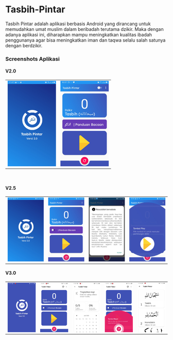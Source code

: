 # Tasbih-Pintar
Tasbih Pintar adalah aplikasi berbasis Android yang dirancang untuk memudahkan umat muslim dalam beribadah terutama dzikir. 
Maka dengan adanya aplikasi ini, diharapkan mampu meningkatkan kualitas ibadah penggunanya agar bisa meningkatkan iman
dan taqwa selalu salah satunya dengan berdzikir. 

### Screenshots Aplikasi
#### V2.0
<table>
	<tr>
		<td>
			<img src="screenshots/app2.jpg" width="150px"/>  
		</td>
	<td>
			<img src="screenshots/app1.jpg" width="150px"/>
		</td>
	</tr>
</table>
<br />

#### V2.5
<table>
	<tr>
		<td>
			<img src="screenshots/v2-5-1.jpg" width="150px"/>  
		</td>
		<td>
			<img src="screenshots/v2-5-2.jpg" width="150px"/>
		</td>
		<td>
			<img src="screenshots/v2-5-3.jpg" width="150px"/>  
		</td>
		<td>
			<img src="screenshots/v2-5-5.jpg" width="150px"/>  
		</td>
	</tr>
</table>

#### V3.0
<table>
	<tr>
		<td>
			<img src="screenshots/v3.0/v3-1.jpg" width="150px"/>  
		</td>
		<td>
			<img src="screenshots/v3.0/v3-2.jpg" width="150px"/>  
		</td>
		<td>
			<img src="screenshots/v3.0/v3-3.jpg" width="150px"/>  
		</td>
		<td>
			<img src="screenshots/v3.0/v3-5.jpg" width="150px"/>  
		</td>
		<td>
			<img src="screenshots/v3.0/v3-4.jpg" width="150px"/>  
		</td>
	</tr>
</table>






